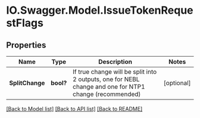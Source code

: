 # IO.Swagger.Model.IssueTokenRequestFlags
## Properties

Name | Type | Description | Notes
------------ | ------------- | ------------- | -------------
**SplitChange** | **bool?** | If true change will be split into 2 outputs, one for NEBL change and one for NTP1 change (recommended) | [optional] 

[[Back to Model list]](../README.md#documentation-for-models) [[Back to API list]](../README.md#documentation-for-api-endpoints) [[Back to README]](../README.md)

